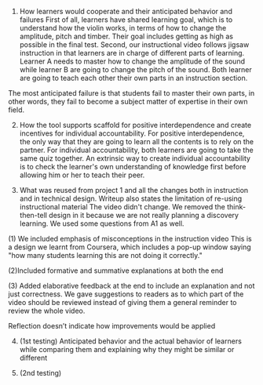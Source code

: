 1. How learners would cooperate and their anticipated behavior and failures
First of all, learners have shared learning goal, which is to understand how the violin works, in terms of how to change the amplitude, pitch and timber. Their goal includes getting as high as possible in the final test. 
Second, our instructional video follows jigsaw instruction in that learners are in charge of different parts of learning. Learner A needs to master how to change the amplitude of the sound while learner B are going to change the pitch of the sound. Both learner are going to teach each other their own parts in an instruction section.

The most anticipated failure is that students fail to master their own parts, in other words, they fail to become a subject matter of expertise in their own field. 

2. How the tool supports scaffold for positive interdependence and create incentives for individual accountability.
For positive interdependence, the only way that they are going to learn all the contents is to rely on the partner. For individual accountability, both learners are going to take the same quiz together. An extrinsic way to create individual accountability is to check the learner's own understanding of knowledge first before allowing him or her to teach their peer.


3. What was reused from project 1 and all the changes both in instruction and in technical design. 
Writeup also states the limitation of re-using instructional material
The video didn't change. We removed the think-then-tell design in it because we are not really planning a discovery learning. We used some questions from A1 as well. 

(1) We included emphasis of misconceptions in the instruction video
This is a design we learnt from Coursera, which includes a pop-up window saying "how many students learning this are not doing it correctly."

(2)Included formative and summative explanations at both the end 


(3) Added elaborative feedback at the end to include an explanation and not just correctness. We gave suggestions to readers as to which part of the video should be reviewed instead of giving them a general reminder to review the whole video. 



Reflection doesn’t indicate how improvements would be applied 


4. (1st testing) Anticipated behavior and the actual behavior of learners 
while comparing them and explaining why they might be similar or different

5. (2nd testing)


